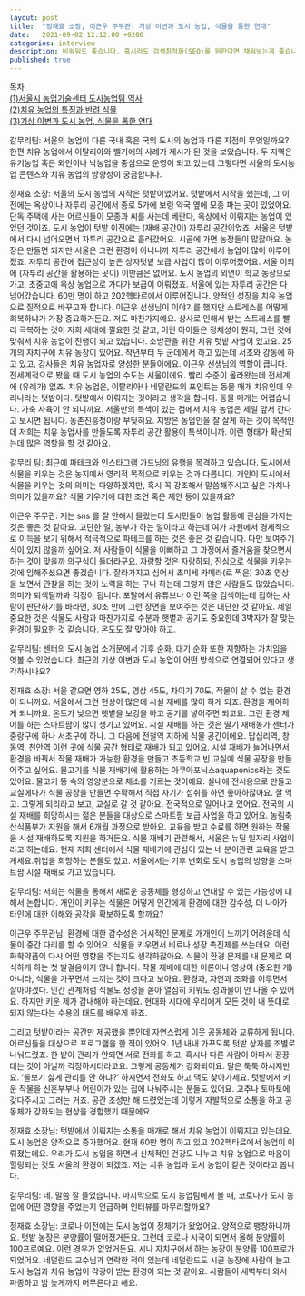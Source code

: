 ```yaml
---
layout: post
title:  "정재효 소장, 이근우 주무관: 기상 이변과 도시 농업, 식물을 통한 연대"
date:   2021-09-02 12:12:00 +0200
categories: interview
description: 비워둬도 좋습니다. 혹시라도 검색최적화(SEO)를 원한다면 채워넣는게 좋습니다.
published: true
---
```

목차  
[(1)서울시 농업기술센터 도시농업팀 역사](https://pakiuki.github.io/interview/2021/09/02/agroseoul1.html)  
[(2)치유 농업의 특징과 반려 식물](https://pakiuki.github.io/interview/2021/09/02/agroseoul2.html)  
[(3)기상 이변과 도시 농업, 식물을 통한 연대](https://pakiuki.github.io/interview/2021/09/02/agroseoul3.html)   

갈무리팀: 서울의 농업이 다른 국내 혹은 국외 도시의 농업과 다른 지점이 무엇일까요? 한편 치유 농업에서 이탈리아와 벨기에의 사례가 제시가 된 것을 보았습니다. 두 지역은 유기농업 혹은 와인이나 낙농업을 중심으로 운영이 되고 있는데 그렇다면 서울의 도시농업 콘텐츠와 치유 농업의 방향성이 궁금합니다.

정재효 소장: 서울의 도시 농업의 시작은 텃밭이었어요. 텃밭에서 시작을 했는데, 그 이전에는 옥상이나 자투리 공간에서 종로 5가에 보령 약국 옆에 모종 파는 곳이 있었어요. 단독 주택에 사는 어르신들이 모종과 씨를 사는데 베란다, 옥상에서 이뤄지는 농업이 있었던 것이죠. 도시 농업이 텃밭 이전에는 (재배 공간이) 자투리 공간이었죠. 서울은 텃밭에서 다시 넘어오면서 자투리 공간으로 흘러갔어요. 
시골에 가면 농장들이 많잖아요. 농장은 만들면 되지만 서울은 그런 환경이 아니니까 자투리 공간에서 농업이 많이 이루어졌죠. 자투리 공간에 접근성이 높은 상자텃밭 보급 사업이 많이 이루어졌어요. 서울 이외에 (자투리 공간을 활용하는 곳이) 이만큼은 없어요. 도시 농업의 외연이 학교 농장으로 가고, 초중고에 옥상 농업으로 가다가 보급이 이뤄졌죠. 서울에 있는 자투리 공간은 다 넘어갔습니다. 60만 명이 하고 202헥타르에서 이루어집니다. 양적인 성장을 치유 농업으로 질적으로 바꾸고자 합니다.
이근우 선생님이 이야기를 했지만 스트레스를 어떻게 회복하냐가 가장 중요하거든요. 저도 마찬가지예요. 상사로 인해서 받는 스트레스를 빨리 극복하는 것이 저희 세대에 필요한 것 같고, 어린 아이들은 정체성이 뭔지, 그런 것에 맞춰서 치유 농업이 진행이 되고 있습니다. 소방관을 위한 치유 텃밭 사업이 있고요. 25개의 자치구에 치유 농장이 있어요. 작년부터 두 군데에서 하고 있는데 서초와 강동에 하고 있고, 강사들은 치유 농업자로 양성한 분들이에요. 이근우 선생님의 역할이 큽니다.
전세계적으로 봤을 때 도시 농업의 수도는 서울이에요. 빨리 수준이 올라왔는데 전세계에 (유례가) 없죠. 치유 농업은, 이탈리아나 네덜란드의 포인트는 동물 매개 치유인데 우리나라는 텃밭이다. 텃밭에서 이뤄지는 것이라고 생각을 합니다. 동물 매개는 어렵습니다. 가축 사육이 안 되니까요. 서울만의 특색이 있는 점에서 치유 농업은 제일 앞서 간다고 보시면 됩니다. 농촌진흥청이랑 부딪혀요. 지방은 농업인을 잘 살게 하는 것이 목적인데 저희는 치유 농업사를 만들도록 자투리 공간 활용이 특색이니까. 이런 형태가 확산되는데 많은 역할을 할 것 같아요.

갈무리 팀: 최근에 파테크와 인스타그램 가드닝의 유행을 목격하고 있습니다. 도시에서 식물을 키우는 것은 농지에서 영리적 목적으로 키우는 것과 다릅니다. 개인이 도시에서 식물을 키우는 것의 의미는 다양하겠지만, 혹시 꼭 강조해서 말씀해주시고 싶은 가치나 의미가 있을까요? 식물 키우기에 대한 조언 혹은 제안 등이 있을까요? 

이근우 주무관: 저는 sns 를 잘 안해서 몰랐는데 도시민들이 농업 활동에 관심을 가지는 것은 좋은 것 같아요. 고단한 일, 농부가 하는 일이라고 하는데 여가 차원에서 경제적으로 이득을 보기 위해서 적극적으로 파테크를 하는 것은 좋은 것 같습니다. 다만 보여주기 식이 있지 않을까 싶어요. 저 사람들이 식물을 이뻐하고 그 과정에서 즐거움을 찾으면서 하는 것이 맞을까 의구심이 들더라구요. 자랑할 것은 자랑하되, 진심으로 식물을 키우는 것에 임해주셨으면 좋겠습니다. 잘라가지고 심어서 초미세 카메라(로 찍은) 30초 영상을 보면서 관찰을 하는 것이 노력을 하는 구나 하는데 그렇지 않은 사람들도 많았습니다. 의미가 퇴색될까봐 걱정이 됩니다.
포탈에서 유튜브나 이런 쪽을 검색하는데 접하는 사람이 판단하기를 바라면, 30초 만에 그런 장면을 보여주는 것은 대단한 것 같아요. 제일 중요한 것은 식물도 사람과 마찬가지로 수분과 햇볕과 공기도 중요한데 3박자가 잘 맞는 환경이 필요한 것 같습니다. 온도도 잘 맞아야 하고.

갈무리팀: 센터의 도시 농업 소개문에서 기후 순화, 대기 순화 또한 지향하는 가치임을 엿볼 수 있었습니다. 최근의 기상 이변과 도시 농업이 어떤 방식으로 연결되어 있다고 생각하시나요? 

정재효 소장: 서울 같으면 영하 25도, 영상 45도, 차이가 70도, 작물이 살 수 없는 환경이 되니까요. 서울에서 그런 현상이 많은데 시설 재배를 많이 하게 되죠. 환경을 제어하게 되니까요. 온도가 낮으면 햇볕을 보강을 하고 공기를 넣어주면 되고요. 그런 환경 제어를 하는 스마트팜이 많이 생기고 있어요. 시설 재배를 하는 것은 딸기 재배농가 센터가 중랑구에 하나 서초구에 하나. 그 다음에 전철역 지하에 식물 공간이에요. 답십리역, 창동역, 천안역 이런 곳에 식물 공간 형태로 재배가 되고 있어요. 시설 재배가 늘어나면서 환경을 바꿔서 작물 재배가 가능한 환경을 만들고 초등학교 빈 교실에 식물 공장을 만들어주고 싶어요.
물고기를 식물 재배기에 활용하는 아쿠아포닉스aquaponics라는 것도 있어요. 물고기 똥 속의 영양분으로 채소를 기르는 것이에요. 실내에 전시용으로 만들고 교실에다가 식물 공장을 만들면 수확해서 직접 자기가 섭취를 하면 좋아하잖아요. 잘 먹고. 그렇게 되리라고 보고, 교실로 갈 것 같아요. 전국적으로 일어나고 있어요. 전국의 시설 재배를 희망하시는 젊은 분들을 대상으로 스마트팜 보급 사업을 하고 있어요. 농림축산식품부가 지원을 해서 6개월 과정으로 받아요. 교육을 받고 수료를 하면 원하는 작물을 시설 재배하도록 지원을 하거든요. 식물 재배기 관련해서, 서울은 뉴딜 일자리 사업이라고 하는데요. 현재 저희 센터에서 식물 재배기에 관심이 있는 네 분이관련 교육을 받고 계세요.취업을 희망하는 분들도 있고. 서울에서는 기후 변화로 도시 농업의 방향을 스마트팜 시설 재배로 가고 있습니다.

갈무리팀: 저희는 식물을 통해서 새로운 공동체를 형성하고 연대할 수 있는 가능성에 대해서 논합니다. 개인이 키우는 식물은 어떻게 인간에게 환경에 대한 감수성, 더 나아가 타인에 대한 이해와 공감을 확보하도록 할까요?

이근우 주무관님: 환경에 대한 감수성은 거시적인 문제로 개개인이 느끼기 어려운데 식물이 중간 다리를 할 수 있어요. 식물을 키우면서 비료나 성장 촉진제를 쓰는데요. 이런 화학약품이 다시 어떤 영향을 주는지도 생각하잖아요. 식물이 환경 문제를 내 문제로 의식하게 하는 첫 발걸음이지 않나 합니다. 작물 재배에 대한 이론이나 영상이 (중요한 게) 아니라, 식물을 가꾸면서 느끼는 것이 크다고 보아요. 환경과, 자연과 조화를 이루면서 살아야겠다. 인간 관계처럼 식물도 정성을 쏟아 열심히 키워도 성과물이 안 나올 수 있어요. 하지만 키운 제가 감내해야 하는데요. 현대화 시대에 우리에게 모든 것이 내 뜻대로 되지 않는다는 수용의 태도를 배우게 하죠.

그리고 텃밭이라는 공간만 제공했을 뿐인데 자연스럽게 이웃 공동체와 교류하게 됩니다. 어르신들을 대상으로 프로그램을 한 적이 있어요. 1년 내내 가꾸도록 텃밭 상자를 조별로 나눠드렸죠. 한 밭이 관리가 안되면 서로 전화를 하고, 혹시나 다른 사람이 아파서 끙끙대는 것이 아닐까 걱정하시더라고요. 그렇게 공동체가 강화되어요. 말은 툭툭 하시지만요. ‘꼴보기 싫게 관리를 안 하냐?’ 하시면서 전화도 하고 댁도 찾아가세요. 텃밭에서 키운 작물을 신혼부부나 어린이가 있는 집에 나눠주시는 분들도 있어요. 고추나 토마토에 갖다주시고 그러는 거죠. 공간 조성만 해 드렸었는데 이렇게 자발적으로 소통을 하고 공동체가 강화되는 현상을 경험했기 때문에요.

정재효 소장님: 텃밭에서 이뤄지는 소통을 매개로 해서 치유 농업이 이뤄지고 있는데요. 도시 농업은 양적으로 증가했어요. 현재 60만 명이 하고 있고 202헥타르에서 농업이 이뤄졌는데요. 우리가 도시 농업을 하면서 신체적인 건강도 나누고 치유 농업으로 마음이 힐링되는 것도 서울의 환경이 되겠죠. 저는 치유 농업과 도시 농업이 같은 것이라고 봅니다.

갈무리팀: 네. 말씀 잘 들었습니다. 마지막으로 도시 농업팀에서 볼 때, 코로나가 도시 농업에 어떤 영향을 주었는지 언급하며 인터뷰를 마무리할까요? 

정재효 소장님: 코로나 이전에는 도시 농업이 정체기가 왔었어요. 양적으로 팽창하니까요. 텃밭 농장은 분양률이 떨어졌거든요. 그런데 코로나 시국이 되면서 올해 분양률이 100프로예요. 이런 경우가 없었거든요. 시나 자치구에서 하는 농장이 분양률 100프로가 되었어요. 네덜란드 교수님과 연락한 적이 있는데 네덜란드도 시골 농장에 사람이 늘고 도시 농업과 치유 농업이 각광이 받는 환경이 되는 것 같아요. 사람들이 새벽부터 와서 파종하고 밤 늦게까지 머무른다고 해요.
